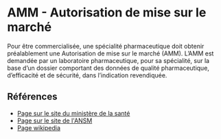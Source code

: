 # AMM - Autorisation de mise sur le marché
<!-- SPDX-License-Identifier: MPL-2.0 -->

Pour être commercialisée, une spécialité pharmaceutique doit obtenir préalablement une Autorisation de mise sur le marché (AMM). 
L’AMM est demandée par un laboratoire pharmaceutique, pour sa spécialité, sur la base d’un dossier comportant des données de qualité pharmaceutique, d’efficacité et de sécurité, dans l’indication revendiquée.

## Références

- [Page sur le site du ministère de la santé](https://solidarites-sante.gouv.fr/soins-et-maladies/medicaments/professionnels-de-sante/autorisation-de-mise-sur-le-marche/article/autorisation-de-mise-sur-le-marche-amm)
- [Page sur le site de l'ANSM](https://www.ansm.sante.fr/Activites/Autorisations-de-Mise-sur-le-Marche-AMM/L-AMM-et-le-parcours-du-medicament/(offset)/0)
- [Page wikipedia](https://fr.wikipedia.org/wiki/Autorisation_de_mise_sur_le_march%C3%A9)
